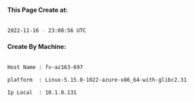 
   
#### This Page Create at:

```bash

2022-11-16 - 23:08:56 UTC

```

#### Create By Machine:

```bash

Host Name : fv-az163-697

platform  : Linux-5.15.0-1022-azure-x86_64-with-glibc2.31

Ip Local  : 10.1.0.131

```

